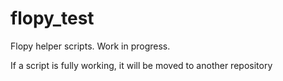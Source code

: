 # flopy_test
Flopy helper scripts. Work in progress.

If a script is fully working, it will be moved to another repository
